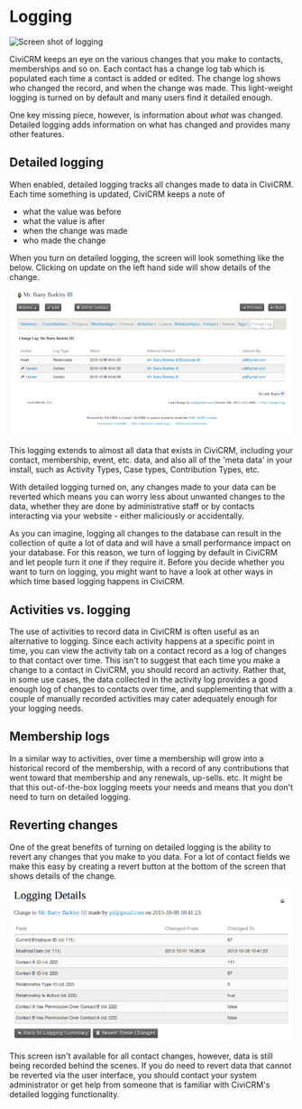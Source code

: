 Logging
=======

![Screen shot of logging](../img/logging.png)

CiviCRM keeps an eye on the various changes that you make to contacts,
memberships and so on. Each contact has a change log tab which is
populated each time a contact is added or edited. The change log shows
who changed the record, and when the change was made. This light-weight
logging is turned on by default and many users find it detailed enough.

One key missing piece, however, is information about *what* was
changed. Detailed logging adds information on what has changed and
provides many other features. 

Detailed logging
----------------

When enabled, detailed logging tracks all changes made to data in
CiviCRM. Each time something is updated, CiviCRM keeps a note of

-   what the value was before
-   what the value is after
-   when the change was made
-   who made the change

When you turn on detailed logging, the screen will look something like
the below. Clicking on update on the left hand side will show details
of the change. 

![Change log image](../img/change-log.png)

This logging extends to almost all data that exists in CiviCRM,
including your contact, membership, event, etc. data, and also all of
the 'meta data' in your install, such as Activity Types, Case types,
Contribution Types, etc. 

With detailed logging turned on, any changes made to your data can be
reverted which means you can worry less about unwanted changes to the
data, whether they are done by administrative staff or by contacts
interacting via your website - either maliciously or accidentally.

As you can imagine, logging all changes to the database can result in
the collection of quite a lot of data and will have a small performance
impact on your database. For this reason, we turn of logging by default
in CiviCRM and let people turn it one if they require it. Before you
decide whether you want to turn on logging, you might want to have a
look at other ways in which time based logging happens in CiviCRM. 

Activities vs. logging
----------------------

The use of activities to record data in CiviCRM is often useful as an
alternative to logging. Since each activity happens at a specific point
in time, you can view the activity tab on a contact record as a log of
changes to that contact over time. This isn't to suggest that each time
you make a change to a contact in CiviCRM, you should record an
activity. Rather that, in some use cases, the data collected in the
activity log provides a good enough log of changes to contacts over
time, and supplementing that with a couple of manually recorded
activities may cater adequately enough for your logging needs. 

Membership logs
---------------

In a similar way to activities, over time a membership will grow into a
historical record of the membership, with a record of any contributions
that went toward that membership and any renewals, up-sells. etc. It
might be that this out-of-the-box logging meets your needs and means
that you don't need to turn on detailed logging. 

Reverting changes
-----------------

One of the great benefits of turning on detailed logging is the ability
to revert any changes that you make to you data. For a lot of contact
fields we make this easy by creating a revert button at the bottom of
the screen that shows details of the change.

![Screen shot of change log revert](../img/change-log-revert.png)

This screen isn't available for all contact changes, however, data is
still being recorded behind the scenes. If you do need to revert data
that cannot be reverted via the user interface, you should contact your
system administrator or get help from someone that is familiar with
CiviCRM's detailed logging functionality. 
